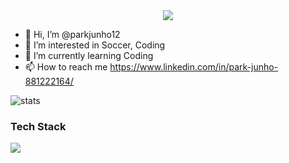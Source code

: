 <div align="center">
  <img src="https://capsule-render.vercel.app/api?type=wave&color=gradient&height=300&section=header&text=Junho, Park&animation=fadeIn&fontSize=70&fontAlign=77&fontAlignY=42&desc=Android%20Developer&descSize=16&descAlign=86&descAlignY=15" />
</div>

- 👋 Hi, I’m @parkjunho12
- 👀 I’m interested in Soccer, Coding
- 🌱 I’m currently learning Coding
- 📫 How to reach me https://www.linkedin.com/in/park-junho-881222164/

<!---
parkjunho12/parkjunho12 is a ✨ special ✨ repository because its `README.md` (this file) appears on your GitHub profile.
You can click the Preview link to take a look at your changes.
--->

![stats](https://github-readme-stats.vercel.app/api?username=parkjunho12&count_private=true&hide=contribs&show_icons=true)

### Tech Stack

<div>  
  <img src="https://img.shields.io/badge/Kotlin-7F52FF?style=flat-square&logo=Kotlin&logoColor=#7F52FF"/>
</div>
